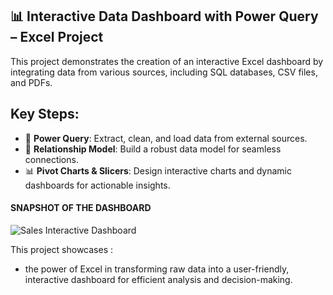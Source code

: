 ## 📊 Interactive Data Dashboard with Power Query – Excel Project

This project demonstrates the creation of an interactive Excel dashboard by integrating data from various sources, including SQL databases, CSV files, and PDFs. 

## Key Steps:
- 🔄 **Power Query**: Extract, clean, and load data from external sources.
- 🔗 **Relationship Model**: Build a robust data model for seamless connections.
- 📊 **Pivot Charts & Slicers**: Design interactive charts and dynamic dashboards for actionable insights.

#### SNAPSHOT OF THE DASHBOARD


![Sales Interactive Dashboard](https://github.com/user-attachments/assets/2424eea3-42dc-4a12-a6f0-fdd2a27ff53d)


This project showcases :
- the power of Excel in transforming raw data into a user-friendly, interactive dashboard for efficient analysis and decision-making.

